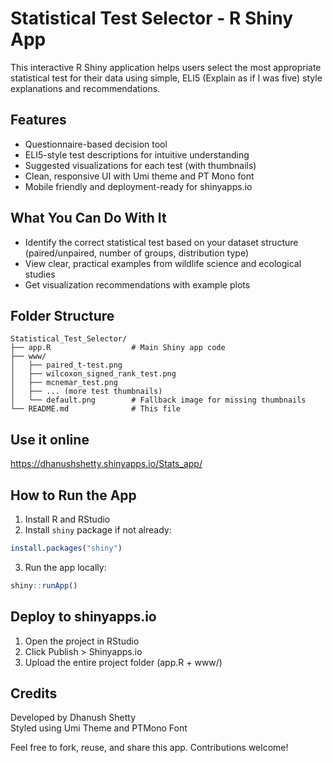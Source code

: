 
# Statistical Test Selector - R Shiny App

This interactive R Shiny application helps users select the most appropriate statistical test for their data using simple, ELI5 (Explain as if I was five) style explanations and recommendations.

## Features
- Questionnaire-based decision tool
- ELI5-style test descriptions for intuitive understanding
- Suggested visualizations for each test (with thumbnails)
- Clean, responsive UI with Umi theme and PT Mono font
- Mobile friendly and deployment-ready for shinyapps.io

## What You Can Do With It
- Identify the correct statistical test based on your dataset structure (paired/unpaired, number of groups, distribution type)
- View clear, practical examples from wildlife science and ecological studies
- Get visualization recommendations with example plots

## Folder Structure
```
Statistical_Test_Selector/
├── app.R                  # Main Shiny app code
├── www/
│   ├── paired_t-test.png
│   ├── wilcoxon_signed_rank_test.png
│   ├── mcnemar_test.png
│   ├── ... (more test thumbnails)
│   └── default.png        # Fallback image for missing thumbnails
└── README.md              # This file
```

## Use it online 
https://dhanushshetty.shinyapps.io/Stats_app/

## How to Run the App
1. Install R and RStudio
2. Install `shiny` package if not already:
```r
install.packages("shiny")
```
3. Run the app locally:
```r
shiny::runApp()
```

## Deploy to shinyapps.io
1. Open the project in RStudio
2. Click Publish > Shinyapps.io
3. Upload the entire project folder (app.R + www/)

## Credits
Developed by Dhanush Shetty  
Styled using Umi Theme and PTMono Font

Feel free to fork, reuse, and share this app. Contributions welcome!
